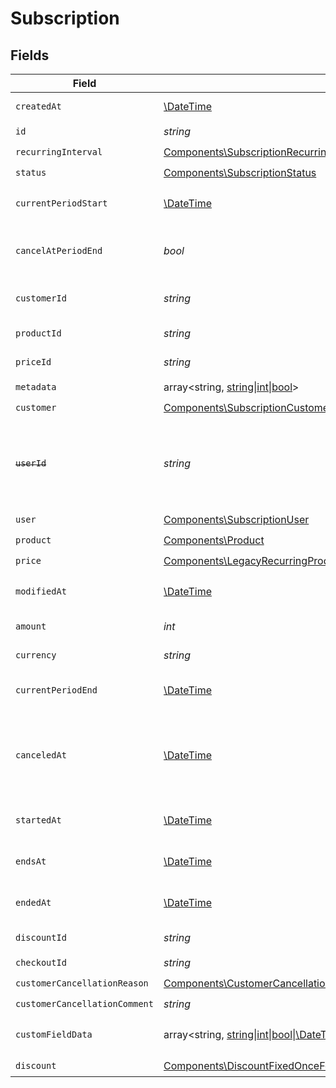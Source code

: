 # Subscription


## Fields

| Field                                                                                                                                                                                                                                                                      | Type                                                                                                                                                                                                                                                                       | Required                                                                                                                                                                                                                                                                   | Description                                                                                                                                                                                                                                                                |
| -------------------------------------------------------------------------------------------------------------------------------------------------------------------------------------------------------------------------------------------------------------------------- | -------------------------------------------------------------------------------------------------------------------------------------------------------------------------------------------------------------------------------------------------------------------------- | -------------------------------------------------------------------------------------------------------------------------------------------------------------------------------------------------------------------------------------------------------------------------- | -------------------------------------------------------------------------------------------------------------------------------------------------------------------------------------------------------------------------------------------------------------------------- |
| `createdAt`                                                                                                                                                                                                                                                                | [\DateTime](https://www.php.net/manual/en/class.datetime.php)                                                                                                                                                                                                              | :heavy_check_mark:                                                                                                                                                                                                                                                         | Creation timestamp of the object.                                                                                                                                                                                                                                          |
| `id`                                                                                                                                                                                                                                                                       | *string*                                                                                                                                                                                                                                                                   | :heavy_check_mark:                                                                                                                                                                                                                                                         | The ID of the object.                                                                                                                                                                                                                                                      |
| `recurringInterval`                                                                                                                                                                                                                                                        | [Components\SubscriptionRecurringInterval](../../Models/Components/SubscriptionRecurringInterval.md)                                                                                                                                                                       | :heavy_check_mark:                                                                                                                                                                                                                                                         | N/A                                                                                                                                                                                                                                                                        |
| `status`                                                                                                                                                                                                                                                                   | [Components\SubscriptionStatus](../../Models/Components/SubscriptionStatus.md)                                                                                                                                                                                             | :heavy_check_mark:                                                                                                                                                                                                                                                         | N/A                                                                                                                                                                                                                                                                        |
| `currentPeriodStart`                                                                                                                                                                                                                                                       | [\DateTime](https://www.php.net/manual/en/class.datetime.php)                                                                                                                                                                                                              | :heavy_check_mark:                                                                                                                                                                                                                                                         | The start timestamp of the current billing period.                                                                                                                                                                                                                         |
| `cancelAtPeriodEnd`                                                                                                                                                                                                                                                        | *bool*                                                                                                                                                                                                                                                                     | :heavy_check_mark:                                                                                                                                                                                                                                                         | Whether the subscription will be canceled at the end of the current period.                                                                                                                                                                                                |
| `customerId`                                                                                                                                                                                                                                                               | *string*                                                                                                                                                                                                                                                                   | :heavy_check_mark:                                                                                                                                                                                                                                                         | The ID of the subscribed customer.                                                                                                                                                                                                                                         |
| `productId`                                                                                                                                                                                                                                                                | *string*                                                                                                                                                                                                                                                                   | :heavy_check_mark:                                                                                                                                                                                                                                                         | The ID of the subscribed product.                                                                                                                                                                                                                                          |
| `priceId`                                                                                                                                                                                                                                                                  | *string*                                                                                                                                                                                                                                                                   | :heavy_check_mark:                                                                                                                                                                                                                                                         | The ID of the subscribed price.                                                                                                                                                                                                                                            |
| `metadata`                                                                                                                                                                                                                                                                 | array<string, [string\|int\|bool](../../Models/Components/SubscriptionMetadata.md)>                                                                                                                                                                                        | :heavy_check_mark:                                                                                                                                                                                                                                                         | N/A                                                                                                                                                                                                                                                                        |
| `customer`                                                                                                                                                                                                                                                                 | [Components\SubscriptionCustomer](../../Models/Components/SubscriptionCustomer.md)                                                                                                                                                                                         | :heavy_check_mark:                                                                                                                                                                                                                                                         | N/A                                                                                                                                                                                                                                                                        |
| ~~`userId`~~                                                                                                                                                                                                                                                               | *string*                                                                                                                                                                                                                                                                   | :heavy_check_mark:                                                                                                                                                                                                                                                         | : warning: ** DEPRECATED **: This will be removed in a future release, please migrate away from it as soon as possible.                                                                                                                                                    |
| `user`                                                                                                                                                                                                                                                                     | [Components\SubscriptionUser](../../Models/Components/SubscriptionUser.md)                                                                                                                                                                                                 | :heavy_check_mark:                                                                                                                                                                                                                                                         | N/A                                                                                                                                                                                                                                                                        |
| `product`                                                                                                                                                                                                                                                                  | [Components\Product](../../Models/Components/Product.md)                                                                                                                                                                                                                   | :heavy_check_mark:                                                                                                                                                                                                                                                         | A product.                                                                                                                                                                                                                                                                 |
| `price`                                                                                                                                                                                                                                                                    | [Components\LegacyRecurringProductPriceFixed\|Components\LegacyRecurringProductPriceCustom\|Components\LegacyRecurringProductPriceFree\|Components\ProductPriceFixed\|Components\ProductPriceCustom\|Components\ProductPriceFree](../../Models/Components/SubscriptionPrice.md) | :heavy_check_mark:                                                                                                                                                                                                                                                         | N/A                                                                                                                                                                                                                                                                        |
| `modifiedAt`                                                                                                                                                                                                                                                               | [\DateTime](https://www.php.net/manual/en/class.datetime.php)                                                                                                                                                                                                              | :heavy_check_mark:                                                                                                                                                                                                                                                         | Last modification timestamp of the object.                                                                                                                                                                                                                                 |
| `amount`                                                                                                                                                                                                                                                                   | *int*                                                                                                                                                                                                                                                                      | :heavy_check_mark:                                                                                                                                                                                                                                                         | The amount of the subscription.                                                                                                                                                                                                                                            |
| `currency`                                                                                                                                                                                                                                                                 | *string*                                                                                                                                                                                                                                                                   | :heavy_check_mark:                                                                                                                                                                                                                                                         | The currency of the subscription.                                                                                                                                                                                                                                          |
| `currentPeriodEnd`                                                                                                                                                                                                                                                         | [\DateTime](https://www.php.net/manual/en/class.datetime.php)                                                                                                                                                                                                              | :heavy_check_mark:                                                                                                                                                                                                                                                         | The end timestamp of the current billing period.                                                                                                                                                                                                                           |
| `canceledAt`                                                                                                                                                                                                                                                               | [\DateTime](https://www.php.net/manual/en/class.datetime.php)                                                                                                                                                                                                              | :heavy_check_mark:                                                                                                                                                                                                                                                         | The timestamp when the subscription was canceled. The subscription might still be active if `cancel_at_period_end` is `true`.                                                                                                                                              |
| `startedAt`                                                                                                                                                                                                                                                                | [\DateTime](https://www.php.net/manual/en/class.datetime.php)                                                                                                                                                                                                              | :heavy_check_mark:                                                                                                                                                                                                                                                         | The timestamp when the subscription started.                                                                                                                                                                                                                               |
| `endsAt`                                                                                                                                                                                                                                                                   | [\DateTime](https://www.php.net/manual/en/class.datetime.php)                                                                                                                                                                                                              | :heavy_check_mark:                                                                                                                                                                                                                                                         | The timestamp when the subscription will end.                                                                                                                                                                                                                              |
| `endedAt`                                                                                                                                                                                                                                                                  | [\DateTime](https://www.php.net/manual/en/class.datetime.php)                                                                                                                                                                                                              | :heavy_check_mark:                                                                                                                                                                                                                                                         | The timestamp when the subscription ended.                                                                                                                                                                                                                                 |
| `discountId`                                                                                                                                                                                                                                                               | *string*                                                                                                                                                                                                                                                                   | :heavy_check_mark:                                                                                                                                                                                                                                                         | The ID of the applied discount, if any.                                                                                                                                                                                                                                    |
| `checkoutId`                                                                                                                                                                                                                                                               | *string*                                                                                                                                                                                                                                                                   | :heavy_check_mark:                                                                                                                                                                                                                                                         | N/A                                                                                                                                                                                                                                                                        |
| `customerCancellationReason`                                                                                                                                                                                                                                               | [Components\CustomerCancellationReason](../../Models/Components/CustomerCancellationReason.md)                                                                                                                                                                             | :heavy_check_mark:                                                                                                                                                                                                                                                         | N/A                                                                                                                                                                                                                                                                        |
| `customerCancellationComment`                                                                                                                                                                                                                                              | *string*                                                                                                                                                                                                                                                                   | :heavy_check_mark:                                                                                                                                                                                                                                                         | N/A                                                                                                                                                                                                                                                                        |
| `customFieldData`                                                                                                                                                                                                                                                          | array<string, [string\|int\|bool\|\DateTime](../../Models/Components/SubscriptionCustomFieldData.md)>                                                                                                                                                                      | :heavy_minus_sign:                                                                                                                                                                                                                                                         | Key-value object storing custom field values.                                                                                                                                                                                                                              |
| `discount`                                                                                                                                                                                                                                                                 | [Components\DiscountFixedOnceForeverDurationBase\|Components\DiscountFixedRepeatDurationBase\|Components\DiscountPercentageOnceForeverDurationBase\|Components\DiscountPercentageRepeatDurationBase](../../Models/Components/SubscriptionDiscount.md)                      | :heavy_check_mark:                                                                                                                                                                                                                                                         | N/A                                                                                                                                                                                                                                                                        |